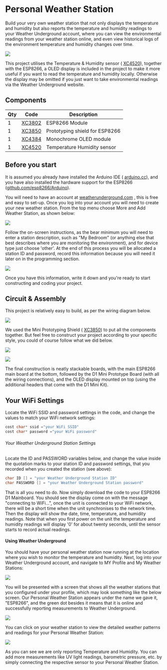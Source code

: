 # Personal Weather Station

Build your very own weather station that not only displays the temperature and humidity but also reports the temperature and humidity readings to your Weather Underground account, where you can view the environmental readings from your weather station online, and even view historical logs of the environment temperature and humidity changes over time.

![](images/screenshots.jpg)

This project utilises the Temperature & Humidity sensor ( [XC4520](https://jaycar.com.au/p/XC4520)), together with the ESP8266, a OLED display is included in the project to make it more useful if you want to read the temperature and humidity locally. Otherwise the display may be omitted if you just want to take environmental readings via the Weather Underground website.

## Components

|Qty| Code | Description |
|---|---|---|
|1 | [XC3802](http://jaycar.com.au/p/XC3802) | ESP8266 Module
|1 | [XC3850](http://jaycar.com.au/p/XC3850) | Prototyping shield for ESP8266
|1 | [XC4384](http://jaycar.com.au/p/XC4384) | Monochrome OLED module
|1 | [XC4520](http://jaycar.com.au/p/XC4520) | Temperature Humidity sensor

## Before you start

It is assumed you already have installed the Arduino IDE ( [arduino.cc](https://www.arduino.cc/)), and you have also installed the hardware support for the ESP8266 ([github.com/esp8266/Arduino](https://github.com/esp8266/Arduino)).

You will need to have an account at [weatherunderground.com](https://www.wunderground.com/) , this is free and easy to set-up. Once you log into your account you will need to create your new weather station. From the top menu choose More and Add Weather Station, as shown below:

![](images/2.png)

Follow the on-screen instructions, as the bear minimum you will need to enter a station description, such as "My Bedroom" (or anything else that best describes where you are monitoring the environment), and for device type just choose 'other'. At the end of this process you will be allocated a station ID and password, record this information because you will need it later on in the programming section.

![](images/3.png)

Once you have this information, write it down and you're ready to start constructing and coding your project.

## Circuit & Assembly

This project is relatively easy to build, as per the wiring diagram below.

![](images/4.png)

We used the Mini Prototyping Shield ( [XC3850](https://jaycar.com.au/p/XC3850)) to put all the components together. But feel free to construct your project according to your specific style, you could of course follow what we did below.

![](images/5.png)

![](images/6.png)

The final construction is neatly stackable boards, with the main ESP8266 main board at the bottom, followed by the D1 Mini Prototype Board (with all the wiring connections), and the OLED display mounted on top (using the additional headers that come with the D1 Mini Kit).

## Your WiFi Settings

Locate the WiFi SSID and password settings in the code, and change the values to match your WiFi network settings:

```c
cost char* ssid ="your WiFi SSID"
cost char* password ="your WiFi password"
```

###### Your Weather Underground Station Settings
Locate the ID and PASSWORD variables below, and change the value inside the quotation marks to your station ID and password settings, that you recorded when you created the station (see above):

```c
char ID [] = "your Weather Underground Station ID"
char PASSWORD [] = "your Weather Underground Station password"
```

That is all you need to do. Now simply download the code to your ESP8266 D1 Mainboard. You should see the display come on with the message "connecting to WiFi...", once the unit is connected to your WiFi network, there will be a short time when the unit synchronises to the network time. Then the display will show the date, time, temperature, and humidity readings. Note that when you first power on the unit the temperature and humidity readings will display '0' for about twenty seconds, until the sensor starts to record actual readings.

#### Using Weather Underground

You should have your personal weather station now running at the location where you wish to monitor the temperature and humidity. Next, log into your Weather Underground account, and navigate to MY Profile and My Weather Stations:

![](images/7.png)

You will be presented with a screen that shows all the weather stations that you configured under your profile, which may look something like the below screen. Our Personal Weather Station appears under the name we gave it, "ESP8266", and the green dot besides it means that it is online and successfully reporting measurements to Weather Underground.

![](images/8.png)

You can click on your weather station to view the detailed weather patterns and readings for your Personal Weather Station:

![](images/9.png)

As you can see we are only reporting Temperature and Humidity. You can add more measurements like UV light readings, barometric pressure, etc. by simply connecting the respective sensor to your Personal Weather Station.
